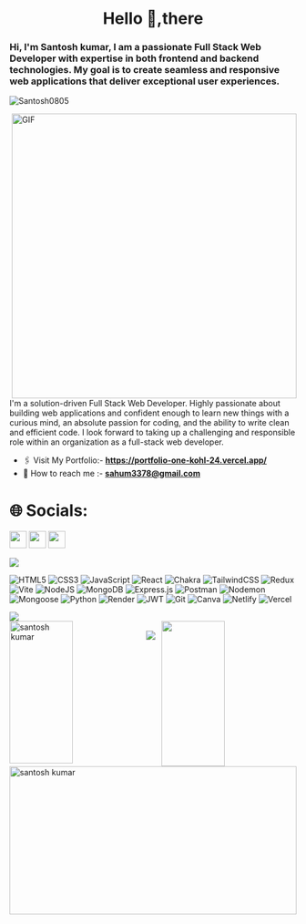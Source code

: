 <h1 align="center">Hello 👋,there </h1>
<h3>Hi, I'm Santosh kumar, I am a passionate Full Stack Web Developer with expertise in both frontend and backend
    technologies. My goal is to create seamless and responsive web applications that deliver exceptional user
    experiences.</h3> 
    <img src="https://komarev.com/ghpvc/?username=Santosh0805&label=Profile%20views&color=0e75b6&style=flat" alt="Santosh0805" /></p>
    
<img align="right" alt="GIF" src="https://miro.medium.com/max/700/0*FGD6BUzzZs1VJLuY.gif" width="500px"/>
<p>I'm a solution-driven Full Stack Web Developer. Highly passionate about building web applications and confident enough to learn new things with a curious mind, an absolute passion for coding, and the ability to write clean and efficient code. I look forward to taking up a challenging and responsible role within an organization as a full-stack web developer.</p>


- 🖇️ Visit My Portfolio:- **<a href="https://portfolio-one-kohl-24.vercel.app/"
    target="_blank">https://portfolio-one-kohl-24.vercel.app/</a>**
- 💼 How to reach me :- **sahum3378@gmail.com**
    
# 🌐 Socials:
<a href="https://www.linkedin.com/in/santosh-kumar-113503188/"><img src="https://img.shields.io/badge/LinkedIn-%230077B5.svg?logo=linkedin&logoColor=white" height="30" /></a>
<a href="https://twitter.com/Ssantosh1998"><img src="https://img.shields.io/badge/X-black.svg?logo=X&logoColor=white" height="30" /></a>
<a href="https://www.instagram.com/mrsantosh.__/"><img src="https://img.shields.io/badge/Instagram-%23E4405F.svg?logo=Instagram&logoColor=white" height="30" /></a>
</a>


<img src='https://raw.githubusercontent.com/andreasbm/readme/master/assets/lines/colored.png' />

![HTML5](https://img.shields.io/badge/html5-%23E34F26.svg?style=for-the-badge&logo=html5&logoColor=white) ![CSS3](https://img.shields.io/badge/css3-%231572B6.svg?style=for-the-badge&logo=css3&logoColor=white) ![JavaScript](https://img.shields.io/badge/javascript-%23323330.svg?style=for-the-badge&logo=javascript&logoColor=%23F7DF1E) ![React](https://img.shields.io/badge/react-%2320232a.svg?style=for-the-badge&logo=react&logoColor=%2361DAFB) ![Chakra](https://img.shields.io/badge/chakra-%234ED1C5.svg?style=for-the-badge&logo=chakraui&logoColor=white) ![TailwindCSS](https://img.shields.io/badge/tailwindcss-%2338B2AC.svg?style=for-the-badge&logo=tailwind-css&logoColor=white) ![Redux](https://img.shields.io/badge/redux-%23593d88.svg?style=for-the-badge&logo=redux&logoColor=white) ![Vite](https://img.shields.io/badge/vite-%23646CFF.svg?style=for-the-badge&logo=vite&logoColor=white) ![NodeJS](https://img.shields.io/badge/node.js-6DA55F?style=for-the-badge&logo=node.js&logoColor=white) ![MongoDB](https://img.shields.io/badge/MongoDB-%234ea94b.svg?style=for-the-badge&logo=mongodb&logoColor=white) ![Express.js](https://img.shields.io/badge/express.js-%23404d59.svg?style=for-the-badge&logo=express&logoColor=%2361DAFB) ![Postman](https://img.shields.io/badge/Postman-FF6C37?style=for-the-badge&logo=postman&logoColor=white) ![Nodemon](https://img.shields.io/badge/NODEMON-%23323330.svg?style=for-the-badge&logo=nodemon&logoColor=%BBDEAD) <img src="https://img.shields.io/badge/Mongoose-%23880000.svg?&style=for-the-badge&logo=mongoose&logoColor=white" alt="Mongoose"> ![Python](https://img.shields.io/badge/python-3670A0?style=for-the-badge&logo=python&logoColor=ffdd54) ![Render](https://img.shields.io/badge/Render-%46E3B7.svg?style=for-the-badge&logo=render&logoColor=white) ![JWT](https://img.shields.io/badge/JWT-black?style=for-the-badge&logo=JSON%20web%20tokens) ![Git](https://img.shields.io/badge/git-%23F05033.svg?style=for-the-badge&logo=git&logoColor=white) ![Canva](https://img.shields.io/badge/Canva-%2300C4CC.svg?style=for-the-badge&logo=Canva&logoColor=white) ![Netlify](https://img.shields.io/badge/netlify-%23000000.svg?style=for-the-badge&logo=netlify&logoColor=#00C7B7) ![Vercel](https://img.shields.io/badge/vercel-%23000000.svg?style=for-the-badge&logo=vercel&logoColor=white)

<img src='https://raw.githubusercontent.com/andreasbm/readme/master/assets/lines/colored.png' />

<div>
    <img align="left" src="https://github-readme-streak-stats.herokuapp.com/?user=Santosh0805&theme=radical" alt="santosh kumar" height="250px" width="47%" />
    <img align="right" src="https://github-readme-stats.vercel.app/api?username=Santosh0805&show_icons=true&theme=radical" height="255px" width="47%"/>
  <div>
    </br>
    
  <div>
    <img align="left" src="https://github-readme-stats.vercel.app/api/top-langs/?username=Santosh0805&theme=radical&langs_count=8" alt="santosh kumar" height="260px" width="100%"/>
   <img  src="https://raw.githubusercontent.com/Trilokia/Trilokia/379277808c61ef204768a61bbc5d25bc7798ccf1/bottom_header.svg" />
  </div>

